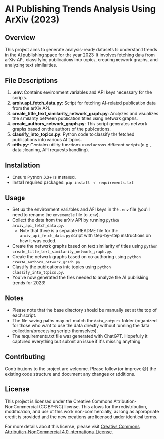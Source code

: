# AI Publishing Trends Analysis Using ArXiv (2023)

## Overview
This project aims to generate analysis-ready datasets to understand trends in the AI publishing space for the year 2023. It involves fetching data from arXiv API, classifying publications into topics, creating network graphs, and analyzing text similarities.

## File Descriptions
1. **.env**: Contains environment variables and API keys necessary for the scripts.
2. **arxiv_api_fetch_data.py**: Script for fetching AI-related publication data from the arXiv API.
3. **create_title_text_similarity_network_graph.py**: Analyzes and visualizes the similarity between publication titles using network graphs.
4. **create_authors_network_graph.py**: This script generates network graphs based on the authors of the publications.
5. **classify_into_topics.py**: Python code to classify the fetched publications into various AI topics.
6. **utils.py**: Contains utility functions used across different scripts (e.g., data cleaning, API requests handling).

## Installation
- Ensure Python 3.8+ is installed.
- Install required packages: `pip install -r requirements.txt`

## Usage
- Set up the environment variables and API keys in the `.env` file (you'll need to rename the `envexample` file to .env).
- Collect the data from the arXiv API by running `python arxiv_api_fetch_data.py`.
  - Note that there is a separate README file for the `arxiv_api_fetch_data.py` script with step-by-step instructions on how it was coded.
- Create the network graphs based on text similarity of titles using `python create_title_text_similarity_network_graph.py`.
- Create the network graphs based on co-authoring using `python create_authors_network_graph.py`.
- Classify the publications into topics using `python classify_into_topics.py`.
- You've now generated the files needed to analyze the AI publishing trends for 2023!

## Notes
- Please note that the base directory should be manually set at the top of each script. 
- The file saving paths may not match the `data_outputs` folder (organized for those who want to use the data directly without running the data collection/processing scripts themselves).
- The requirements.txt file was generated with ChatGPT. Hopefully it captured everything but submit an issue if it's missing anything.

## Contributing
Contributions to the project are welcome. Please follow (or improve 😅) the existing code structure and document any changes or additions.

## License

This project is licensed under the Creative Commons Attribution-NonCommercial (CC BY-NC) license. This allows for the redistribution, modification, and use of this work non-commercially, as long as appropriate credit is provided and the new creations are licensed under identical terms.

For more details about this license, please visit [Creative Commons Attribution-NonCommercial 4.0 International License](https://creativecommons.org/licenses/by-nc/4.0/).
